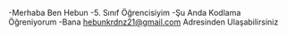 -Merhaba Ben Hebun
-5. Sınıf Öğrencisiyim
-Şu Anda Kodlama Öğreniyorum 
-Bana hebunkrdnz21@gmail.com Adresinden Ulaşabilirsiniz
